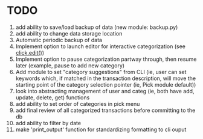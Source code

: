 # TODO
1. add ability to save/load backup of data (new module: backup.py)
1. add ability to change data storage location
1. Automatic periodic backup of data
1. Implement option to launch editor for interactive categorization (see [click.edit()](https://click.palletsprojects.com/en/7.x/utils/#launching-editors))
1. Implement option to pause categorization partway through, then resume later (example, pause to add new category)
1. Add module to set "category suggestions" from CLI (ie, user can set keywords which, if matched in the transaction description, will move the starting point of the category selection pointer (ie, Pick module default))
1. look into abstracting management of user and categ (ie, both have add, update, delete, get) functions
1. add ability to set order of categories in pick menu 
1. add final review of all categorized transactions before committing to the db
1. add ability to filter by date
1. make 'print_output' function for standardizing formatting to cli ouput